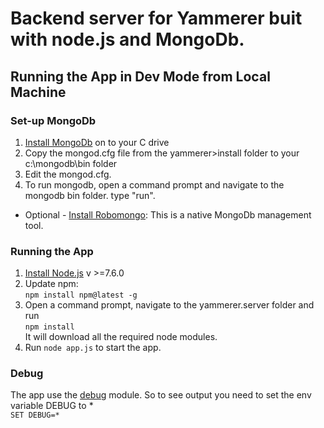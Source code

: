 # Backend server for Yammerer buit with node.js and MongoDb.

## Running the App in Dev Mode from Local Machine

### Set-up MongoDb

1. [Install MongoDb](https://www.mongodb.com/download-center#community) on to your C drive
2. Copy the mongod.cfg file from the yammerer>install folder to your c:\mongodb\bin folder
3. Edit the mongod.cfg.
3. To run mongodb, open a command prompt and navigate to the mongodb bin folder. type "run".    
* Optional - [Install Robomongo](https://robomongo.org/download): This is a native MongoDb management tool.

### Running the App

1. [Install Node.js](https://nodejs.org/en/) v >=7.6.0
2. Update npm:   
`npm install npm@latest -g`
3. Open a command prompt, navigate to the yammerer.server folder and run    
`npm install`    
 It will download all the required node modules.
4. Run `node app.js` to start the app.

### Debug
The app use the [debug](https://github.com/visionmedia/debug) module. So to see output you need to set the env variable DEBUG to *    
`SET DEBUG=*`